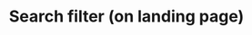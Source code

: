 ---
title: Search filter (on landing page)
excerpt: ''
deprecated: false
hidden: true
metadata:
  title: ''
  description: ''
  robots: index
next:
  description: ''
---